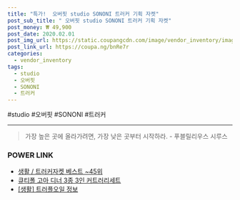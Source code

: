 ```yaml
--- 
title: "특가!  오버핏 studio SONONI 트러커 기획 자켓" 
post_sub_title: " 오버핏 studio SONONI 트러커 기획 자켓" 
post_money: ₩ 49,900 
post_date: 2020.02.01 
post_img_url: https://static.coupangcdn.com/image/vendor_inventory/images/2018/11/11/20/3/b694f8b4-a0e7-4d30-b0c8-bd95bf6695fc.jpg 
post_link_url: https://coupa.ng/bnRe7r 
categories: 
  - vendor_inventory 
tags: 
  - studio 
  - 오버핏 
  - SONONI 
  - 트러커 
--- 
```

  #studio #오버핏 #SONONI #트러커 
<hr> 

> 가장 높은 곳에 올라가려면, 가장 낮은 곳부터 시작하라. - 푸블릴리우스 시루스 


### POWER LINK

* <a href="https://blog.naver.com/santokki14/221792169765" target="_blank">생활 / 트러커자켓 베스트 ~45위</a>
* <a href="https://blog.naver.com/fasyy4321/221786315305" target="_blank">큐티폴 고아 디너 3종 3인 커트러리세트</a>
* <a href="https://blog.naver.com/sakai111/221764516226" target="_blank"> [생활] 트러플오일 정보 </a>
